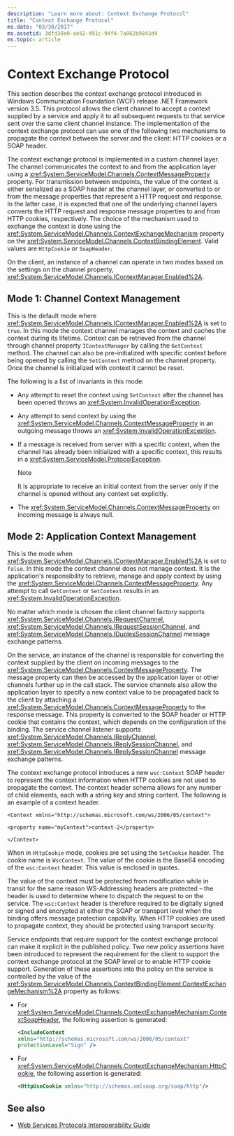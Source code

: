 ```yaml
---
description: "Learn more about: Context Exchange Protocol"
title: "Context Exchange Protocol"
ms.date: "03/30/2017"
ms.assetid: 3dfd38e0-ae52-491c-94f4-7a862b9843d4
ms.topic: article
---
```

# Context Exchange Protocol

This section describes the context exchange protocol introduced in Windows Communication Foundation (WCF) release .NET Framework version 3.5. This protocol allows the client channel to accept a context supplied by a service and apply it to all subsequent requests to that service sent over the same client channel instance. The implementation of the context exchange protocol can use one of the following two mechanisms to propagate the context between the server and the client: HTTP cookies or a SOAP header.  
  
 The context exchange protocol is implemented in a custom channel layer. The channel communicates the context to and from the application layer using a <xref:System.ServiceModel.Channels.ContextMessageProperty> property. For transmission between endpoints, the value of the context is either serialized as a SOAP header at the channel layer, or converted to or from the message properties that represent a HTTP request and response. In the latter case, it is expected that one of the underlying channel layers converts the HTTP request and response message properties to and from HTTP cookies, respectively. The choice of the mechanism used to exchange the context is done using the <xref:System.ServiceModel.Channels.ContextExchangeMechanism> property on the <xref:System.ServiceModel.Channels.ContextBindingElement>. Valid values are `HttpCookie` or `SoapHeader`.  
  
 On the client, an instance of a channel can operate in two modes based on the settings on the channel property, <xref:System.ServiceModel.Channels.IContextManager.Enabled%2A>.  
  
## Mode 1: Channel Context Management  

 This is the default mode where <xref:System.ServiceModel.Channels.IContextManager.Enabled%2A> is set to `true`. In this mode the context channel manages the context and caches the context during its lifetime. Context can be retrieved from the channel through channel property `IContextManager` by calling the `GetContext` method. The channel can also be pre-initialized with specific context before being opened by calling the `SetContext` method on the channel property. Once the channel is initialized with context it cannot be reset.  
  
 The following is a list of invariants in this mode:  
  
- Any attempt to reset the context using `SetContext` after the channel has been opened throws an <xref:System.InvalidOperationException>.  
  
- Any attempt to send context by using the <xref:System.ServiceModel.Channels.ContextMessageProperty> in an outgoing message throws an <xref:System.InvalidOperationException>.  
  
- If a message is received from server with a specific context, when the channel has already been initialized with a specific context, this results in a <xref:System.ServiceModel.ProtocolException>.  
  
    > [!NOTE]
    > It is appropriate to receive an initial context from the server only if the channel is opened without any context set explicitly.  
  
- The <xref:System.ServiceModel.Channels.ContextMessageProperty> on incoming message is always null.  
  
## Mode 2: Application Context Management  

 This is the mode when <xref:System.ServiceModel.Channels.IContextManager.Enabled%2A> is set to `false`. In this mode the context channel does not manage context. It is the application's responsibility to retrieve, manage and apply context by using the <xref:System.ServiceModel.Channels.ContextMessageProperty>. Any attempt to call `GetContext` or `SetContext` results in an <xref:System.InvalidOperationException>.  
  
 No matter which mode is chosen the client channel factory supports <xref:System.ServiceModel.Channels.IRequestChannel>, <xref:System.ServiceModel.Channels.IRequestSessionChannel>, and <xref:System.ServiceModel.Channels.IDuplexSessionChannel> message exchange patterns.  
  
 On the service, an instance of the channel is responsible for converting the context supplied by the client on incoming messages to the <xref:System.ServiceModel.Channels.ContextMessageProperty>. The message property can then be accessed by the application layer or other channels further up in the call stack. The service channels also allow the application layer to specify a new context value to be propagated back to the client by attaching a <xref:System.ServiceModel.Channels.ContextMessageProperty> to the response message. This property is converted to the SOAP header or HTTP cookie that contains the context, which depends on the configuration of the binding. The service channel listener supports <xref:System.ServiceModel.Channels.IReplyChannel>, <xref:System.ServiceModel.Channels.IReplySessionChannel>, and <xref:System.ServiceModel.Channels.IReplySessionChannel> message exchange patterns.  
  
 The context exchange protocol introduces a new `wsc:Context` SOAP header to represent the context information when HTTP cookies are not used to propagate the context. The context header schema allows for any number of child elements, each with a string key and string content. The following is an example of a context header.  
  
 `<Context xmlns="http://schemas.microsoft.com/ws/2006/05/context">`  
  
 `<property name="myContext">context-2</property>`  
  
 `</Context>`  
  
 When in `HttpCookie` mode, cookies are set using the `SetCookie` header. The cookie name is `WscContext`. The value of the cookie is the Base64 encoding of the `wsc:Context` header. This value is enclosed in quotes.  
  
 The value of the context must be protected from modification while in transit for the same reason WS-Addressing headers are protected – the header is used to determine where to dispatch the request to on the service. The `wsc:Context` header is therefore required to be digitally signed or signed and encrypted at either the SOAP or transport level when the binding offers message protection capability. When HTTP cookies are used to propagate context, they should be protected using transport security.  
  
 Service endpoints that require support for the context exchange protocol can make it explicit in the published policy. Two new policy assertions have been introduced to represent the requirement for the client to support the context exchange protocol at the SOAP level or to enable HTTP cookie support. Generation of these assertions into the policy on the service is controlled by the value of the <xref:System.ServiceModel.Channels.ContextBindingElement.ContextExchangeMechanism%2A> property as follows:  
  
- For <xref:System.ServiceModel.Channels.ContextExchangeMechanism.ContextSoapHeader>, the following assertion is generated:  
  
    ```xml  
    <IncludeContext
    xmlns="http://schemas.microsoft.com/ws/2006/05/context"  
    protectionLevel="Sign" />  
    ```  
  
- For <xref:System.ServiceModel.Channels.ContextExchangeMechanism.HttpCookie>, the following assertion is generated:  
  
    ```xml  
    <HttpUseCookie xmlns="http://schemas.xmlsoap.org/soap/http"/>  
    ```  
  
## See also

- [Web Services Protocols Interoperability Guide](web-services-protocols-interoperability-guide.md)
